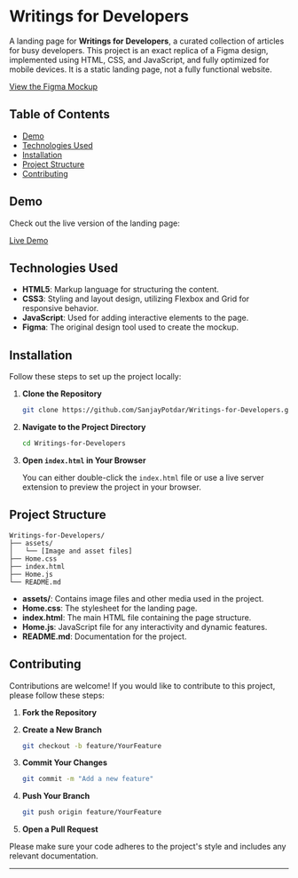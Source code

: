 # Writings for Developers

A landing page for **Writings for Developers**, a curated collection of articles for busy developers. This project is an exact replica of a Figma design, implemented using HTML, CSS, and JavaScript, and fully optimized for mobile devices. It is a static landing page, not a fully functional website.

[View the Figma Mockup](https://www.figma.com/design/nh0V05z3NB87ue9v5PcO3R/writings.dev?node-id=41-95&node-type=frame&t=yiQ6DL7EnuwRJhRI-0)

## Table of Contents

- [Demo](#demo)
- [Technologies Used](#technologies-used)
- [Installation](#installation)
- [Project Structure](#project-structure)
- [Contributing](#contributing)

## Demo

Check out the live version of the landing page:

[Live Demo](https://sanjaypotdar.github.io/Writings-for-Developers/)

## Technologies Used

- **HTML5**: Markup language for structuring the content.
- **CSS3**: Styling and layout design, utilizing Flexbox and Grid for responsive behavior.
- **JavaScript**: Used for adding interactive elements to the page.
- **Figma**: The original design tool used to create the mockup.

## Installation

Follow these steps to set up the project locally:

1. **Clone the Repository**

   ```bash
   git clone https://github.com/SanjayPotdar/Writings-for-Developers.git
   ```

2. **Navigate to the Project Directory**

   ```bash
   cd Writings-for-Developers
   ```

3. **Open `index.html` in Your Browser**

   You can either double-click the `index.html` file or use a live server extension to preview the project in your browser.

## Project Structure

```
Writings-for-Developers/
├── assets/
│   └── [Image and asset files]
├── Home.css
├── index.html
├── Home.js
└── README.md
```

- **assets/**: Contains image files and other media used in the project.
- **Home.css**: The stylesheet for the landing page.
- **index.html**: The main HTML file containing the page structure.
- **Home.js**: JavaScript file for any interactivity and dynamic features.
- **README.md**: Documentation for the project.

## Contributing

Contributions are welcome! If you would like to contribute to this project, please follow these steps:

1. **Fork the Repository**
2. **Create a New Branch**

   ```bash
   git checkout -b feature/YourFeature
   ```

3. **Commit Your Changes**

   ```bash
   git commit -m "Add a new feature"
   ```

4. **Push Your Branch**

   ```bash
   git push origin feature/YourFeature
   ```

5. **Open a Pull Request**

Please make sure your code adheres to the project's style and includes any relevant documentation.

---
